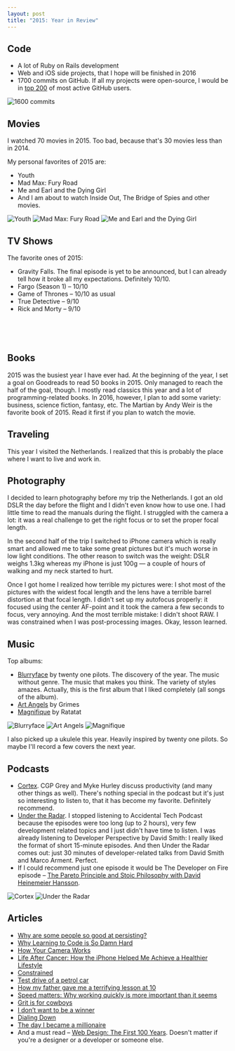 ```yaml
---
layout: post
title: "2015: Year in Review"
---
```


## Code

- A lot of Ruby on Rails development
- Web and iOS side projects, that I hope will be finished in 2016
- 1700 commits on GitHub. If all my projects were open-source, I would be in [top 200](http://git.io/top) of most active GitHub users.

![1600 commits](/images/2015/year-in-review/a-year-of-contributions.png)

## Movies

I watched 70 movies in 2015. Too bad, because that's 30 movies less than in 2014.

My personal favorites of 2015 are:

- Youth
- Mad Max: Fury Road
- Me and Earl and the Dying Girl
- And I am about to watch Inside Out, The Bridge of Spies and other movies.

<p class="img-inline img-inline-sm">
  <img src="/images/2015/year-in-review/youth.jpg" alt="Youth">
  <img src="/images/2015/year-in-review/mad-max-fury-road.jpg" alt="Mad Max: Fury Road">
  <img src="/images/2015/year-in-review/me-and-earl-and-the-dying-girl.jpg" alt="Me and Earl and the Dying Girl">
</p>

## TV Shows

The favorite ones of 2015:

- Gravity Falls. The final episode is yet to be announced, but I can already tell how it broke all my expectations. Definitely 10/10.
- Fargo (Season 1) – 10/10
- Game of Thrones – 10/10 as usual
- True Detective – 9/10
- Rick and Morty – 9/10

<p class="img-inline img-inline-sm">
  <img src="/images/2015/year-in-review/fargo.jpg" alt="">
  <img src="/images/2015/year-in-review/game-of-thrones.jpg" alt="">
  <img src="/images/2015/year-in-review/true-detective.jpg" alt="">
</p>

<p class="img-inline img-inline-sm">
  <img src="/images/2015/year-in-review/gravity-falls.jpg" alt="">
  <img src="/images/2015/year-in-review/rick-and-morty.jpg" alt="">
</p>

## Books

2015 was the busiest year I have ever had. At the beginning of the year, I set a goal on Goodreads to read 50 books in 2015. Only managed to reach the half of the goal, though. I mostly read classics this year and a lot of programming-related books. In 2016, however, I plan to add some variety: business, science fiction, fantasy, etc. The Martian by Andy Weir is the favorite book of 2015. Read it first if you plan to watch the movie.

## Traveling

This year I visited the Netherlands. I realized that this is probably the place where I want to live and work in.

## Photography

I decided to learn photography before my trip the Netherlands. I got an old DSLR the day before the flight and I didn't even know how to use one. I had little time to read the manuals during the flight. I struggled with the camera a lot: it was a real challenge to get the right focus or to set the proper focal length.

In the second half of the trip I switched to iPhone camera which is really smart and allowed me to take some great pictures but it's much worse in low light conditions. The other reason to switch was the weight: DSLR weighs 1.3kg whereas my iPhone is just 100g — a couple of hours of walking and my neck started to hurt.

Once I got home I realized how terrible my pictures were: I shot most of the pictures with the widest focal length and the lens have a terrible barrel distortion at that focal length. I didn't set up my autofocus properly: it focused using the center AF-point and it took the camera a few seconds to focus, very annoying. And the most terrible mistake: I didn't shoot RAW. I was constrained when I was post-processing images. Okay, lesson learned.

## Music

Top albums:

- [Blurryface](https://geo.itunes.apple.com/us/album/blurryface/id974485462?mt=1&app=music) by twenty one pilots. The discovery of the year. The music without genre. The music that makes you think. The variety of styles amazes. Actually, this is the first album that I liked completely (all songs of the album).
- [Art Angels](https://geo.itunes.apple.com/us/album/art-angels/id1051022913?mt=1&app=music) by Grimes
- [Magnifique](https://geo.itunes.apple.com/us/album/magnifique/id993145373?mt=1&app=music) by Ratatat

<p class="img-inline img-inline-md">
  <img src="/images/2015/year-in-review/blurryface.jpg" alt="Blurryface">
  <img src="/images/2015/year-in-review/art-angels.jpg" alt="Art Angels">
  <img src="/images/2015/year-in-review/magnifique.jpg" alt="Magnifique">
</p>

I also picked up a ukulele this year. Heavily inspired by twenty one pilots. So maybe I'll record a few covers the next year.

## Podcasts

- [Cortex](https://www.relay.fm/cortex). CGP Grey and Myke Hurley discuss productivity (and many other things as well). There's nothing special in the podcast but it's just so interesting to listen to, that it has become my favorite. Definitely recommend.
- [Under the Radar](https://www.relay.fm/radar). I stopped listening to Accidental Tech Podcast because the episodes were too long (up to 2 hours), very few development related topics and I just didn't have time to listen. I was already listening to Developer Perspective by David Smith: I really liked the format of short 15-minute episodes. And then Under the Radar comes out: just 30 minutes of developer-related talks from David Smith and Marco Arment. Perfect.
- If I could recommend just one episode it would be The Developer on Fire episode – [The Pareto Principle and Stoic Philosophy with David Heinemeier Hansson](http://developeronfire.com/Podcast/Episodes/david-heinemeier-hansson-the-pareto-principle-and-stoic-philosophy).

<p class="img-inline img-inline-lg">
  <img src="/images/2015/year-in-review/cortex.jpg" alt="Cortex">
  <img src="/images/2015/year-in-review/under-the-radar.jpg" alt="Under the Radar">
</p>

## Articles

- [Why are some people so good at persisting?](https://signalvnoise.com/posts/3819-why-are-some-people-so-good-at-persisting)
- [Why Learning to Code is So Damn Hard](http://www.vikingcodeschool.com/posts/why-learning-to-code-is-so-damn-hard)
- [How Your Camera Works](https://www.objc.io/issues/21-camera-and-photos/how-your-camera-works/)
- [Life After Cancer: How the iPhone Helped Me Achieve a Healthier Lifestyle](https://www.macstories.net/stories/life-after-cancer-how-the-iphone-helped-me-achieve-a-healthier-lifestyle/)
- [Constrained](https://signalvnoise.com/posts/3870-constrained)
- [Test drive of a petrol car](http://teslaclubsweden.se/test-drive-of-a-petrol-car/)
- [How my father gave me a terrifying lesson at 10](http://www.bbc.com/news/magazine-32961309)
- [Speed matters: Why working quickly is more important than it seems](http://jsomers.net/blog/speed-matters)
- [Grit is for cowboys](https://signalvnoise.com/posts/3924-grit-is-for-cowboys)
- [I don’t want to be a winner](https://signalvnoise.com/posts/3977-i-dont-want-to-be-a-winner)
- [Dialing Down](http://www.cgpgrey.com/blog/dialing-down)
- [The day I became a millionaire](https://m.signalvnoise.com/the-day-i-became-a-millionaire-55d7dc4d8293)
- And a must read – [Web Design: The First 100 Years](http://idlewords.com/talks/web_design_first_100_years.htm). Doesn't matter if you're a designer or a developer or someone else.
